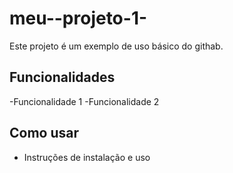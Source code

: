 # meu--projeto-1-
Este projeto é um exemplo de uso básico do githab.

## Funcionalidades
-Funcionalidade 1
-Funcionalidade 2 

## Como usar 
- Instruções de instalação e uso 
